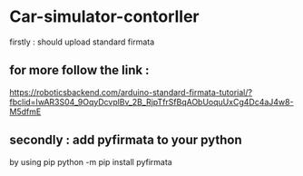# Car-simulator-contorller

firstly : should upload standard firmata 

## for more follow the link :
https://roboticsbackend.com/arduino-standard-firmata-tutorial/?fbclid=IwAR3S04_9OqyDcvplBv_2B_RjpTfrSfBqAObUoquUxCg4Dc4aJ4w8-M5dfmE

## secondly : add pyfirmata to your python 
by using pip 
python -m pip install pyfirmata 










